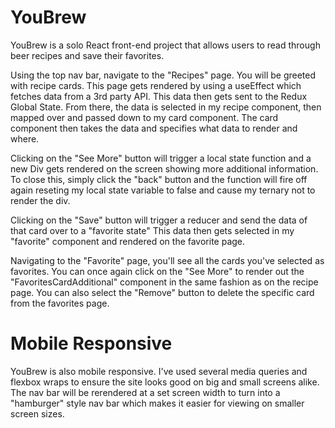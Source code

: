 # YouBrew

YouBrew is a solo React front-end project that allows users to read through beer recipes and save their favorites.

Using the top nav bar, navigate to the "Recipes" page. You will be greeted with recipe cards.
This page gets rendered by using a useEffect which fetches data from a 3rd party API.
This data then gets sent to the Redux Global State. 
From there, the data is selected in my recipe component, then mapped over and passed down to my card component.
The card component then takes the data and specifies what data to render and where. 

Clicking on the "See More" button will trigger a local state function and a new Div gets rendered on the screen
showing more additional information. To close this, simply click the "back" button and the function will fire off
again reseting my local state variable to false and cause my ternary not to render the div. 

Clicking on the "Save" button will trigger a reducer and send the data of that card over to a "favorite state"
This data then gets selected in my "favorite" component and rendered on the favorite page. 

Navigating to the "Favorite" page, you'll see all the cards you've selected as favorites.
You can once again click on the "See More" to render out the "FavoritesCardAdditional" component in the same
fashion as on the recipe page. 
You can also select the "Remove" button to delete the specific card from the favorites page. 

# Mobile Responsive

YouBrew is also mobile responsive. I've used several media queries and flexbox wraps to ensure the site looks good on big and small screens alike.
The nav bar will be rerendered at a set screen width to turn into a "hamburger" style nav bar which makes it easier for viewing 
on smaller screen sizes. 
